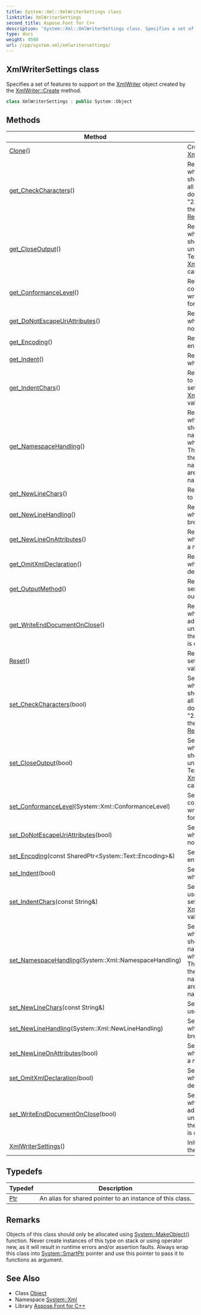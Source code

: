 ```yaml
---
title: System::Xml::XmlWriterSettings class
linktitle: XmlWriterSettings
second_title: Aspose.Font for C++
description: 'System::Xml::XmlWriterSettings class. Specifies a set of features to support on the XmlWriter object created by the XmlWriter::Create method in C++.'
type: docs
weight: 4500
url: /cpp/system.xml/xmlwritersettings/
---
```

## XmlWriterSettings class


Specifies a set of features to support on the [XmlWriter](../xmlwriter/) object created by the [XmlWriter::Create](../xmlwriter/create/) method.

```cpp
class XmlWriterSettings : public System::Object
```

## Methods

| Method | Description |
| --- | --- |
| [Clone](./clone/)() | Creates a copy of the [XmlWriterSettings](./) instance. |
| [get_CheckCharacters](./get_checkcharacters/)() | Returns a value that indicates whether the XML writer should check to ensure that all characters in the document conform to the "2.2 Characters" section of the W3C [XML 1.0 Recommendation](https://www.w3.org/TR/REC-xml/#charsets). |
| [get_CloseOutput](./get_closeoutput/)() | Returns a value indicating whether the [XmlWriter](../xmlwriter/) should also close the underlying stream or TextWriter when the [XmlWriter::Close](../xmlwriter/close/) method is called. |
| [get_ConformanceLevel](./get_conformancelevel/)() | Returns the level of conformance that the XML writer checks the XML output for. |
| [get_DoNotEscapeUriAttributes](./get_donotescapeuriattributes/)() | Returns a value that indicates whether the [XmlWriter](../xmlwriter/) does not escape URI attributes. |
| [get_Encoding](./get_encoding/)() | Returns the type of text encoding to use. |
| [get_Indent](./get_indent/)() | Returns a value indicating whether to indent elements. |
| [get_IndentChars](./get_indentchars/)() | Returns the character string to use when indenting. This setting is used when the [XmlWriterSettings::set_Indent](./set_indent/) value is set to **true**. |
| [get_NamespaceHandling](./get_namespacehandling/)() | Returns a value that indicates whether the [XmlWriter](../xmlwriter/) should remove duplicate namespace declarations when writing XML content. The default behavior is for the writer to output all namespace declarations that are present in the writer's namespace resolver. |
| [get_NewLineChars](./get_newlinechars/)() | Returns the character string to use for line breaks. |
| [get_NewLineHandling](./get_newlinehandling/)() | Returns a value indicating whether to normalize line breaks in the output. |
| [get_NewLineOnAttributes](./get_newlineonattributes/)() | Returns a value indicating whether to write attributes on a new line. |
| [get_OmitXmlDeclaration](./get_omitxmldeclaration/)() | Returns a value indicating whether to omit an XML declaration. |
| [get_OutputMethod](./get_outputmethod/)() | Returns the method used to serialize the [XmlWriter](../xmlwriter/) output. |
| [get_WriteEndDocumentOnClose](./get_writeenddocumentonclose/)() | Returns a value that indicates whether the [XmlWriter](../xmlwriter/) will add closing tags to all unclosed element tags when the [XmlWriter::Close](../xmlwriter/close/) method is called. |
| [Reset](./reset/)() | Resets the members of the settings class to their default values. |
| [set_CheckCharacters](./set_checkcharacters/)(bool) | Sets a value that indicates whether the XML writer should check to ensure that all characters in the document conform to the "2.2 Characters" section of the W3C [XML 1.0 Recommendation](https://www.w3.org/TR/REC-xml/#charsets). |
| [set_CloseOutput](./set_closeoutput/)(bool) | Sets a value indicating whether the [XmlWriter](../xmlwriter/) should also close the underlying stream or TextWriter when the [XmlWriter::Close](../xmlwriter/close/) method is called. |
| [set_ConformanceLevel](./set_conformancelevel/)(System::Xml::ConformanceLevel) | Sets the level of conformance that the XML writer checks the XML output for. |
| [set_DoNotEscapeUriAttributes](./set_donotescapeuriattributes/)(bool) | Sets a value that indicates whether the [XmlWriter](../xmlwriter/) does not escape URI attributes. |
| [set_Encoding](./set_encoding/)(const SharedPtr\<System::Text::Encoding\>\&) | Sets the type of text encoding to use. |
| [set_Indent](./set_indent/)(bool) | Sets a value indicating whether to indent elements. |
| [set_IndentChars](./set_indentchars/)(const String\&) | Sets the character string to use when indenting. This setting is used when the [XmlWriterSettings::set_Indent](./set_indent/) value is set to **true**. |
| [set_NamespaceHandling](./set_namespacehandling/)(System::Xml::NamespaceHandling) | Sets a value that indicates whether the [XmlWriter](../xmlwriter/) should remove duplicate namespace declarations when writing XML content. The default behavior is for the writer to output all namespace declarations that are present in the writer's namespace resolver. |
| [set_NewLineChars](./set_newlinechars/)(const String\&) | Sets the character string to use for line breaks. |
| [set_NewLineHandling](./set_newlinehandling/)(System::Xml::NewLineHandling) | Sets a value indicating whether to normalize line breaks in the output. |
| [set_NewLineOnAttributes](./set_newlineonattributes/)(bool) | Sets a value indicating whether to write attributes on a new line. |
| [set_OmitXmlDeclaration](./set_omitxmldeclaration/)(bool) | Sets a value indicating whether to omit an XML declaration. |
| [set_WriteEndDocumentOnClose](./set_writeenddocumentonclose/)(bool) | Sets a value that indicates whether the [XmlWriter](../xmlwriter/) will add closing tags to all unclosed element tags when the [XmlWriter::Close](../xmlwriter/close/) method is called. |
| [XmlWriterSettings](./xmlwritersettings/)() | Initializes a new instance of the [XmlWriterSettings](./) class. |
## Typedefs

| Typedef | Description |
| --- | --- |
| [Ptr](./ptr/) | An alias for shared pointer to an instance of this class. |
## Remarks



Objects of this class should only be allocated using [System::MakeObject()](../../system/makeobject/) function. Never create instances of this type on stack or using operator new, as it will result in runtime errors and/or assertion faults. Always wrap this class into [System::SmartPtr](../../system/smartptr/) pointer and use this pointer to pass it to functions as argument. 

## See Also

* Class [Object](../../system/object/)
* Namespace [System::Xml](../)
* Library [Aspose.Font for C++](../../)
